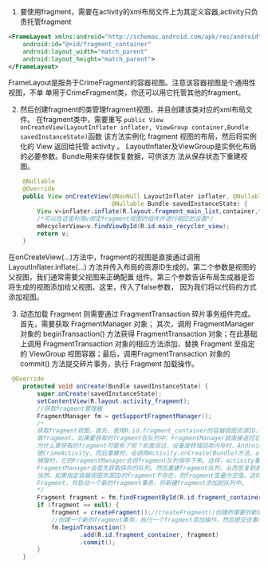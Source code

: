 1. 要使用fragment，需要在activity的xml布局文件上为其定义容器,activity只负责托管fragment
```xml
<FrameLayout xmlns:android="http://schemas.android.com/apk/res/android"
    android:id="@+id/fragment_container"
    android:layout_width="match_parent"
    android:layout_height="match_parent">
</FrameLayout>
```
   FrameLayout是服务于CrimeFragment的容器视图。注意该容器视图是个通用性视图，不单
   单用于CrimeFragment类，你还可以用它托管其他的fragment。

2. 然后创建fragment的类管理fragment视图，并且创建该类对应的xml布局文件。
   在fragment类中，需要重写
   `public View onCreateView(LayoutInflater inflater, ViewGroup container,Bundle savedInstanceState)`函数
   该方法实例化 fragment 视图的布局，然后将实例化的 View 返回给托管 activity 。
   LayoutInflater及ViewGroup是实例化布局的必要参数。Bundle用来存储恢复数据，可供该方
   法从保存状态下重建视图。
```java
    @Nullable
    @Override
    public View onCreateView(@NonNull LayoutInflater inflater, @Nullable ViewGroup container,
                             @Nullable Bundle savedInstanceState) {
        View v=inflater.inflate(R.layout.fragment_main_list,container,false);
        /*可以在这里利用v绑定fragment视图的组件并进行相应的设置*/
        mRecyclerView=v.findViewById(R.id.main_recycler_view);
        return v;
    }
```
   在onCreateView(...)方法中，fragment的视图是直接通过调用LayoutInflater.inflate(...)
   方法并传入布局的资源ID生成的。第二个参数是视图的父视图，我们通常需要父视图来正确配置
   组件。第三个参数告诉布局生成器是否将生成的视图添加给父视图。这里，传入了false参数，
   因为我们将以代码的方式添加视图。

3. 动态加载 Fragment 则需要通过 FragmentTransaction 碎⽚事务组件完成。⾸先，需要获取 FragmentManager 对象；
   其次，调⽤ FragmentManager 对象的 beginTransaction() ⽅法获得 FragmentTransaction 对象；在此基础上调⽤ FragmentTransaction 对象的相应⽅法添加、替换 Fragment ⾄指定的 ViewGroup 视图容器；最后，调⽤FragmentTransaction 对象的 commit() ⽅法提交碎⽚事务，执⾏ Fragment 加载操作。
```java
 @Override
    protected void onCreate(Bundle savedInstanceState) {
        super.onCreate(savedInstanceState);
        setContentView(R.layout.activity_fragment);
        //获取fragment管理器
        FragmentManager fm = getSupportFragmentManager();
        /*
        获取fragment视图，首先，使用R.id.fragment_container的容器视图资源ID，向FragmentManager请求并获
        取fragment。如果要获取的fragment在队列中，FragmentManager就直接返回它。
        为什么要获取的fragment可能有了呢？前面说过，设备旋转或回收内存时，Android系统会销
        毁CrimeActivity，而后重建时，会调用Activity.onCreate(Bundle)方法。activity被
        销毁时，它的FragmentManager会将fragment队列保存下来。这样，activity重建时，新的
        FragmentManager会首先获取保存的队列，然后重建fragment队列，从而恢复到原来的状态。
        当然，如果指定容器视图资源ID的fragment不存在，则fragment变量为空值。这时应该新建
        Fragment，并启动一个新的fragment事务，将新建fragment添加到队列中。
        */
        Fragment fragment = fm.findFragmentById(R.id.fragment_container);//先查找有没有这个fragment
        if (fragment == null) {
            fragment = createFragment();//createFragment()创建所需要的新的fragment视图类
            //创建一个新的fragment事务，执行一个fragment添加操作，然后提交该事务。
            fm.beginTransaction()
                    .add(R.id.fragment_container, fragment)
                    .commit();
        }
    }
```